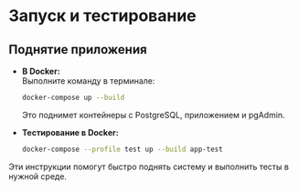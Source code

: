 # Запуск и тестирование

## Поднятие приложения

- **В Docker:**  
  Выполните команду в терминале:
  ```bash
  docker-compose up --build
  ```  
  Это поднимет контейнеры с PostgreSQL, приложением и pgAdmin.


- **Тестирование в Docker:**
  ```bash
  docker-compose --profile test up --build app-test
  ```

Эти инструкции помогут быстро поднять систему и выполнить тесты в нужной среде.